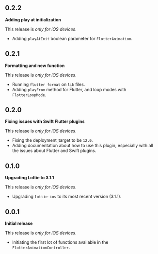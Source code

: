 ## 0.2.2

**Adding play at initialization**

This release is *only for iOS devices*.

- Adding `playAtInit` boolean parameter for `FlotterAnimation`.

## 0.2.1

**Formatting and new function**

This release is *only for iOS devices*.

- Running `flutter format` on `lib` files.
- Adding `playFrom` method for Flutter, and loop modes with `FlotterLoopMode`.

## 0.2.0

**Fixing issues with Swift Flutter plugins**

This release is *only for iOS devices*.

- Fixing the deployment_target to be `12.0`.
- Adding documentation about how to use this plugin, especially with all the issues about Flutter and Swift plugins.

## 0.1.0

**Upgrading Lottie to 3.1.1**

This release is *only for iOS devices*.

- Upgrading `lottie-ios` to its most recent version (3.1.1).

## 0.0.1

**Initial release**

This release is *only for iOS devices*.

- Initiating the first lot of functions available in the `FlotterAnimationController`.